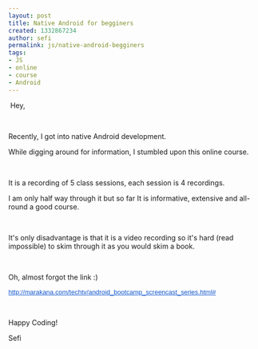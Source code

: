 ```yaml
---
layout: post
title: Native Android for begginers
created: 1332867234
author: sefi
permalink: js/native-android-begginers
tags:
- JS
- online
- course
- Android
---
```

<p>&nbsp;Hey,</p>
<p>&nbsp;</p>
<p>Recently, I got into native Android development.</p>
<p>While digging around for information, I stumbled upon this online course.</p>
<p>&nbsp;</p>
<p>It is a recording of 5 class sessions, each session is 4 recordings.</p>
<p>I am only half way through it but so far It is informative, extensive and all-round a good course.&nbsp;</p>
<p>&nbsp;</p>
<p>It's only disadvantage is that it is a video recording so it's hard (read impossible) to skim through it as you would skim a book.</p>
<p>&nbsp;</p>
<p>Oh, almost forgot the link :)</p>
<p><a target="_blank" style="color: rgb(17, 85, 204); font-family: arial, sans-serif; font-size: 13px; line-height: normal; background-color: rgba(255, 255, 255, 0.917969); " href="http://marakana.com/techtv/android_bootcamp_screencast_series.html#">http://marakana.com/techtv/<wbr></wbr>android_bootcamp_screencast_<wbr></wbr>series.html#</a></p>
<p>&nbsp;</p>
<p>Happy Coding!</p>
<p>Sefi</p>
